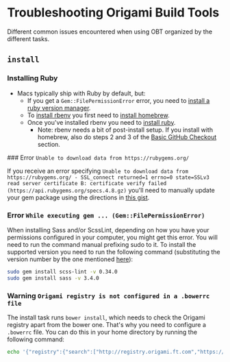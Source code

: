 # Troubleshooting Origami Build Tools

Different common issues encountered when using OBT organized by the different tasks.

## `install`

### Installing Ruby

* Macs typically ship with Ruby by default, but:
	- If you get a `Gem::FilePermissionError` error, you need to [install a ruby version manager](http://stackoverflow.com/questions/19579392/installing-gem-fails-with-permissions-error).
	- To [install rbenv](https://github.com/sstephenson/rbenv#homebrew-on-mac-os-x) you first need to [install homebrew](http://brew.sh/).
	- Once you've installed rbenv you need to [install ruby](https://github.com/sstephenson/rbenv/#installing-ruby-versions).
		- Note: rbenv needs a bit of post-install setup. If you install with homebrew, also do steps 2 and 3 of the [Basic GitHub Checkout](https://github.com/sstephenson/rbenv/#basic-github-checkout) section.

### Error `Unable to download data from https://rubygems.org/`

If you receive an error specifying `Unable to download data from https://rubygems.org/ - SSL_connect returned=1 errno=0 state=SSLv3 read server certificate B: certificate verify failed (https://api.rubygems.org/specs.4.8.gz)` you'll need to manually update your gem package using the directions in [this gist](https://gist.github.com/luislavena/f064211759ee0f806c88).

### Error `While executing gem ... (Gem::FilePermissionError)`

When installing Sass and/or ScssLint, depending on how you have your permissions configured in your computer, you might get this error. You will need to run the command manual prefixing sudo to it. To install the supported version you need to run the following command (substituting the version number by the one mentioned [here](https://github.com/Financial-Times/origami-build-tools/#install)):

```bash
sudo gem install scss-lint -v 0.34.0
sudo gem install sass -v 3.4.0
```

### Warning `Origami registry is not configured in a .bowerrc file`

The install task runs `bower install`, which needs to check the Origami registry apart from the bower one. That's why you need to configure a `.bowerrc` file. You can do this in your home directory by running the following command:

```bash
echo '{"registry":{"search":["http://registry.origami.ft.com","https://bower.herokuapp.com"]}}' > ~/.bowerrc
```

